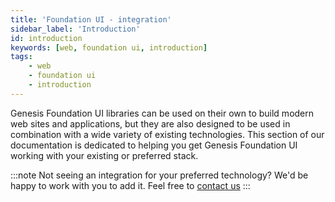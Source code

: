 ```yaml
---
title: 'Foundation UI - integration'
sidebar_label: 'Introduction'
id: introduction
keywords: [web, foundation ui, introduction]
tags:
    - web
    - foundation ui
    - introduction
---
```


Genesis Foundation UI libraries can be used on their own to build modern web sites and applications, but they are also designed to be used in combination with a wide variety of existing technologies. This section of our documentation is dedicated to helping you get Genesis Foundation UI working with your existing or preferred stack.

:::note
Not seeing an integration for your preferred technology? We'd be happy to work with you to add it. Feel free to [contact us](mailto:support@genesis.global?subject=Web%20Intro%20-%20Preferred%20Stack)
:::
